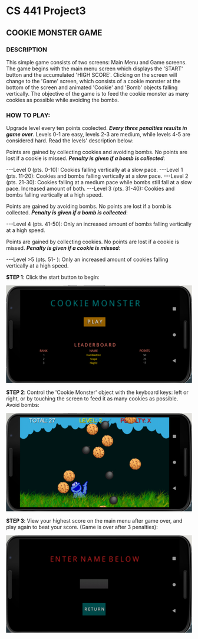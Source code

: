 # CS 441 Project3
## COOKIE MONSTER GAME

### DESCRIPTION
This simple game consists of two screens: Main Menu and Game screens. The game begins with the main menu screen which displays the 'START' button and the accumulated 'HIGH SCORE'. Clicking on the screen will change to the 'Game' screen, which consists of a cookie monster at the bottom of the screen and animated 'Cookie' and 'Bomb' objects falling vertically. The objective of the game is to feed the cookie monster as many cookies as possible while avoiding the bombs.

### HOW TO PLAY: 
Upgrade level every ten points coolected. ***Every three penalties results in game over***. Levels 0-1 are easy, levels 2-3 are medium, while levels 4-5 are considered hard. Read the levels' description below:

Points are gained by collecting cookies and avoiding bombs. No points are lost if a cookie is missed. ***Penalty is given if a bomb is collected***:

---Level 0 (pts. 0-10): Cookies falling vertically at a slow pace.
---Level 1 (pts. 11-20): Cookies and bombs falling vertically at a slow pace.
---Level 2 (pts. 21-30): Cookies falling at a medium pace while bombs still fall at a slow pace. Increased amount of both.
---Level 3 (pts. 31-40): Cookies and bombs falling vertically at a high speed.

Points are gained by avoiding bombs. No points are lost if a bomb is collected. ***Penalty is given if a bomb is collected***:

---Level 4 (pts. 41-50): Only an increased amount of bombs falling vertically at a high speed.

Points are gained by collecting cookies. No points are lost if a cookie is missed. ***Penalty is given if a cookie is missed***:

---Level >5 (pts. 51- ): Only an increased amount of cookies falling vertically at a high speed. 

**STEP 1**: Click the start button to begin:

![alt text](screenshots/figure1.png)

**STEP 2**: Control the 'Cookie Monster' object with the keyboard keys: left or right, or by touching the screen to feed it as many cookies as possible. Avoid bombs:

![alt text](screenshots/figure2.png)

**STEP 3**: View your highest score on the main menu after game over, and play again to beat your score. (Game is over after 3 penalties): 

![alt text](screenshots/figure3.png)
